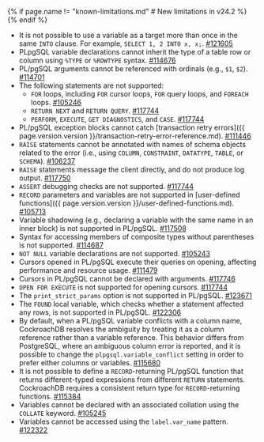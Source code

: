 {% if page.name != "known-limitations.md" # New limitations in v24.2 %}
{% endif %}
- It is not possible to use a variable as a target more than once in the same `INTO` clause. For example, `SELECT 1, 2 INTO x, x;`. [#121605](https://github.com/cockroachdb/cockroach/issues/121605)
- PLpgSQL variable declarations cannot inherit the type of a table row or column using `%TYPE` or `%ROWTYPE` syntax. [#114676](https://github.com/cockroachdb/cockroach/issues/114676)
- PL/pgSQL arguments cannot be referenced with ordinals (e.g., `$1`, `$2`). [#114701](https://github.com/cockroachdb/cockroach/issues/114701)
- The following statements are not supported:
	- `FOR` loops, including `FOR` cursor loops, `FOR` query loops, and `FOREACH` loops. [#105246](https://github.com/cockroachdb/cockroach/issues/105246)
	- `RETURN NEXT` and `RETURN QUERY`. [#117744](https://github.com/cockroachdb/cockroach/issues/117744)
	- `PERFORM`, `EXECUTE`, `GET DIAGNOSTICS`, and `CASE`. [#117744](https://github.com/cockroachdb/cockroach/issues/117744)
- PL/pgSQL exception blocks cannot catch [transaction retry errors]({{ page.version.version }}/transaction-retry-error-reference.md). [#111446](https://github.com/cockroachdb/cockroach/issues/111446)
- `RAISE` statements cannot be annotated with names of schema objects related to the error (i.e., using `COLUMN`, `CONSTRAINT`, `DATATYPE`, `TABLE`, or `SCHEMA`). [#106237](https://github.com/cockroachdb/cockroach/issues/106237)
- `RAISE` statements message the client directly, and do not produce log output. [#117750](https://github.com/cockroachdb/cockroach/issues/117750)
- `ASSERT` debugging checks are not supported. [#117744](https://github.com/cockroachdb/cockroach/issues/117744)
- `RECORD` parameters and variables are not supported in [user-defined functions]({{ page.version.version }}/user-defined-functions.md). [#105713](https://github.com/cockroachdb/cockroach/issues/105713)
- Variable shadowing (e.g., declaring a variable with the same name in an inner block) is not supported in PL/pgSQL. [#117508](https://github.com/cockroachdb/cockroach/issues/117508)
- Syntax for accessing members of composite types without parentheses is not supported. [#114687](https://github.com/cockroachdb/cockroach/issues/114687)
- `NOT NULL` variable declarations are not supported. [#105243](https://github.com/cockroachdb/cockroach/issues/105243)
- Cursors opened in PL/pgSQL execute their queries on opening, affecting performance and resource usage. [#111479](https://github.com/cockroachdb/cockroach/issues/111479)
- Cursors in PL/pgSQL cannot be declared with arguments. [#117746](https://github.com/cockroachdb/cockroach/issues/117746)
- `OPEN FOR EXECUTE` is not supported for opening cursors. [#117744](https://github.com/cockroachdb/cockroach/issues/117744)
- The `print_strict_params` option is not supported in PL/pgSQL. [#123671](https://github.com/cockroachdb/cockroach/issues/123671)
- The `FOUND` local variable, which checks whether a statement affected any rows, is not supported in PL/pgSQL. [#122306](https://github.com/cockroachdb/cockroach/issues/122306)
- By default, when a PL/pgSQL variable conflicts with a column name, CockroachDB resolves the ambiguity by treating it as a column reference rather than a variable reference. This behavior differs from PostgreSQL, where an ambiguous column error is reported, and it is possible to change the `plpgsql.variable_conflict` setting in order to prefer either columns or variables. [#115680](https://github.com/cockroachdb/cockroach/issues/115680)
- It is not possible to define a `RECORD`-returning PL/pgSQL function that returns different-typed expressions from different `RETURN` statements. CockroachDB requires a consistent return type for `RECORD`-returning functions. [#115384](https://github.com/cockroachdb/cockroach/issues/115384)
- Variables cannot be declared with an associated collation using the `COLLATE` keyword. [#105245](https://github.com/cockroachdb/cockroach/issues/105245)
- Variables cannot be accessed using the `label.var_name` pattern. [#122322](https://github.com/cockroachdb/cockroach/issues/122322)